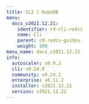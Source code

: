 ```yaml
---
title: CLI | KubeDB
menu:
  docs_v2021.12.21:
    identifier: rd-cli-redis
    name: Cli
    parent: rd-redis-guides
    weight: 100
menu_name: docs_v2021.12.21
info:
  autoscaler: v0.9.2
  cli: v0.24.0
  community: v0.24.2
  enterprise: v0.11.2
  installer: v2021.12.21
  version: v2021.12.21
---
```


